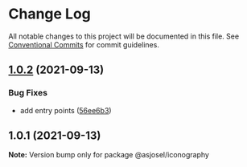 # Change Log

All notable changes to this project will be documented in this file.
See [Conventional Commits](https://conventionalcommits.org) for commit guidelines.

## [1.0.2](https://github.com/JoseLAmador/monorepo/compare/@asjosel/iconography@1.0.1...@asjosel/iconography@1.0.2) (2021-09-13)


### Bug Fixes

* add entry points ([56ee6b3](https://github.com/JoseLAmador/monorepo/commit/56ee6b350e7673034fe13c5dc46ed22c579f04da))





## 1.0.1 (2021-09-13)

**Note:** Version bump only for package @asjosel/iconography
